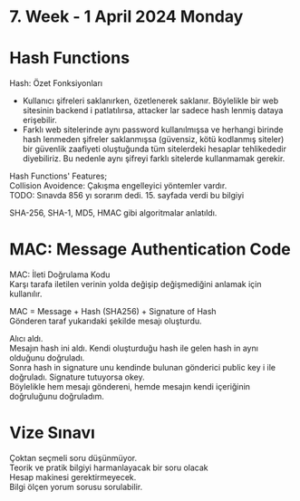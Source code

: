 # 7. Week - 1 April 2024 Monday

# Hash Functions
Hash: Özet Fonksiyonları  
* Kullanıcı şifreleri saklanırken, özetlenerek saklanır. Böylelikle bir web sitesinin backend i patlatılırsa, attacker lar sadece hash lenmiş dataya erişebilir.
* Farklı web sitelerinde aynı password kullanılmışsa ve herhangi birinde hash lenmeden şifreler saklanmışsa (güvensiz, kötü kodlanmış siteler) bir güvenlik zaafiyeti oluştuğunda tüm sitelerdeki hesaplar tehlikededir diyebiliriz. Bu nedenle aynı şifreyi farklı sitelerde kullanmamak gerekir.

Hash Functions' Features;  
Collision Avoidence: Çakışma engelleyici yöntemler vardır.  
TODO: Sınavda 856 yı sorarım dedi. 15. sayfada verdi bu bilgiyi

SHA-256, SHA-1, MD5, HMAC gibi algoritmalar anlatıldı.

# MAC: Message Authentication Code
MAC: İleti Doğrulama Kodu  
Karşı tarafa iletilen verinin yolda değişip değişmediğini anlamak için kullanılır.


MAC = Message + Hash (SHA256) + Signature of Hash  
Gönderen taraf yukarıdaki şekilde mesajı oluşturdu.

Alıcı aldı.  
Mesajın hash ini aldı. Kendi oluşturduğu hash ile gelen hash in aynı olduğunu doğruladı.  
Sonra hash in signature unu kendinde bulunan gönderici public key i ile doğruladı. Signature tutuyorsa okey.  
Böylelikle hem mesajı göndereni, hemde mesajın kendi içeriğinin doğruluğunu doğruladım.

# Vize Sınavı
Çoktan seçmeli soru düşünmüyor.  
Teorik ve pratik bilgiyi harmanlayacak bir soru olacak  
Hesap makinesi gerektirmeyecek.  
Bilgi ölçen yorum sorusu sorulabilir.
